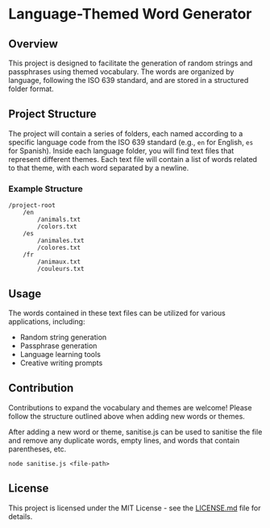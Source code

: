 # Language-Themed Word Generator

## Overview

This project is designed to facilitate the generation of random strings and passphrases using themed vocabulary. The words are organized by language, following the ISO 639 standard, and are stored in a structured folder format.

## Project Structure

The project will contain a series of folders, each named according to a specific language code from the ISO 639 standard (e.g., `en` for English, `es` for Spanish). Inside each language folder, you will find text files that represent different themes. Each text file will contain a list of words related to that theme, with each word separated by a newline.

### Example Structure
```
/project-root
    /en
        /animals.txt
        /colors.txt
    /es
        /animales.txt
        /colores.txt
    /fr
        /animaux.txt
        /couleurs.txt
```

## Usage

The words contained in these text files can be utilized for various applications, including:

- Random string generation
- Passphrase generation
- Language learning tools
- Creative writing prompts

## Contribution

Contributions to expand the vocabulary and themes are welcome! Please follow the structure outlined above when adding new words or themes.

After adding a new word or theme, sanitise.js can be used to sanitise the file and remove any duplicate words, empty lines, and words that contain parentheses, etc.

```
node sanitise.js <file-path>
```

## License

This project is licensed under the MIT License - see the [LICENSE.md](LICENSE) file for details.